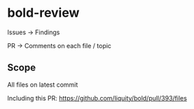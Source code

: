 # bold-review

Issues -> Findings

PR -> Comments on each file / topic


## Scope

All files on latest commit

Including this PR:
https://github.com/liquity/bold/pull/393/files

